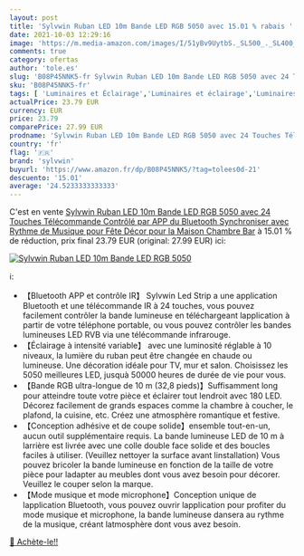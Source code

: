 ```yaml
---
layout: post
title: 'Sylvwin Ruban LED 10m Bande LED RGB 5050 avec 15.01 % rabais '
date: 2021-10-03 12:29:16
image: 'https://m.media-amazon.com/images/I/51yBv9UytbS._SL500_._SL400_.jpg'
comments: true
category: ofertas
author: 'tole.es'
slug: 'B08P45NNK5-fr Sylvwin Ruban LED 10m Bande LED RGB 5050 avec 24 Touches...'
sku: 'B08P45NNK5-fr'
tags: [ 'Luminaires et Éclairage','Luminaires et éclairage','Luminaires intérieur','Rubans à LED','sylvwin','Éclairage spécial', ]
actualPrice: 23.79 EUR
currency: EUR
price: 23.79
comparePrice: 27.99 EUR
prodname: 'Sylvwin Ruban LED 10m Bande LED RGB 5050 avec 24 Touches Télécommande  Contrôlé par APP du Bluetooth  Synchroniser avec Rythme de Musique pour Fête Décor pour la Maison Chambre Bar'
country: 'fr'
flag: '🇫🇷'
brand: 'sylvwin'
buyurl: 'https://www.amazon.fr/dp/B08P45NNK5/?tag=tolees0d-21'
descuento: '15.01'
average: '24.5233333333333'
---
```


C'est en vente [Sylvwin Ruban LED 10m Bande LED RGB 5050 avec 24 Touches Télécommande  Contrôlé par APP du Bluetooth  Synchroniser avec Rythme de Musique pour Fête Décor pour la Maison Chambre Bar](https://www.amazon.fr/dp/B08P45NNK5/?tag=tolees0d-21)  à  15.01 % de réduction, prix final  23.79 EUR (original: 27.99 EUR) ici:

[![Sylvwin Ruban LED 10m Bande LED RGB 5050](https://m.media-amazon.com/images/I/51yBv9UytbS._SL500_._SL400_.jpg)](https://www.amazon.fr/dp/B08P45NNK5/?tag=tolees0d-21)

ℹ️:

- 【Bluetooth APP et contrôle IR】 Sylvwin Led Strip a une application Bluetooth et une télécommande IR à 24 touches, vous pouvez facilement contrôler la bande lumineuse en téléchargeant lapplication à partir de votre téléphone portable, ou vous pouvez contrôler les bandes lumineuses LED RVB via une télécommande infrarouge.
- 【Éclairage à intensité variable】 avec une luminosité réglable à 10 niveaux, la lumière du ruban peut être changée en chaude ou lumineuse. Une décoration idéale pour TV, mur et salon. Choisissez les 5050 meilleures LED, jusquà 50000 heures de durée de vie pour vous.
- 【Bande RGB ultra-longue de 10 m (32,8 pieds)】Suffisamment long pour atteindre toute votre pièce et éclairer tout lendroit avec 180 LED. Décorez facilement de grands espaces comme la chambre à coucher, le plafond, la cuisine, etc. Créez une atmosphère romantique et festive.
- 【Conception adhésive et de coupe solide】ensemble tout-en-un, aucun outil supplémentaire requis. La bande lumineuse LED de 10 m à larrière est livrée avec une colle double face solide et des boucles faciles à utiliser. (Veuillez nettoyer la surface avant linstallation) Vous pouvez bricoler la bande lumineuse en fonction de la taille de votre pièce pour ladapter au meubles dont vous avez besoin pour décorer. Veuillez le couper selon la marque.
- 【Mode musique et mode microphone】Conception unique de lapplication Bluetooth, vous pouvez ouvrir lapplication pour profiter du mode musique et microphone, la bande lumineuse dansera au rythme de la musique, créant latmosphère dont vous avez besoin.

[🛒 Achète-le!!](https://www.amazon.fr/dp/B08P45NNK5/?tag=tolees0d-21)
